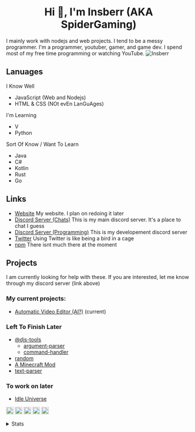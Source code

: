 <h1 align="center">Hi 👋, I'm Insberr (AKA SpiderGaming)</h1>
I mainly work with nodejs and web projects. I tend to be a messy programmer.  
I'm a programmer, youtuber, gamer, and game dev. I spend most of my free time programming or watching YouTube.  

<img src="https://komarev.com/ghpvc/?username=Insberr" alt="Insberr" />

## Lanuages
I Know Well
- JavaScript (Web and Nodejs)
- HTML & CSS (NOt evEn LanGuAges)

I'm Learning
- V
- Python

Sort Of Know / Want To Learn
- Java
- C#
- Kotlin
- Rust
- Go

## Links
- [Website](https://insberr.github.io/) My website. I plan on redoing it later
- [Discord Server (Chats)](https://discord.gg/gRMbZyU) This is my main discord server. It's a place to chat I guess
- [Discord Server (Programming)](https://discord.gg/PSNKV6EB9A) This is my developement discord server
- [Twitter](https://twitter.com/insberr) Using Twitter is like being a bird in a cage
- [npm](https://www.npmjs.com/~insberr) There isnt much there at the moment

## Projects
I am currently looking for help with these. If you are interested, let me know through my discord server (link above)
### My current projects:
- [Automatic Video Editor (AI?)](https://github.com/Insberr/videoEditorAI) (current)

### Left To Finish Later
- [@djs-tools](https://github.com/djs-tools)
  - [argument-parser](https://github.com/djs-tools/argument-parser)
  - [command-handler](https://github.com/djs-tools/command-handler)
- [random](https://github.com/Insberr/random)
- [A Minecraft Mod](https://github.com/Insberr/minecraft-fabric-mod) 
- [text-parser](https://github.com/Insberr/text-parser)

### To work on later
- [Idle Universe](https://github.com/Insberr/idle-universe)



<p align="left">
  <img src="https://devicons.github.io/devicon/devicon.git/icons/css3/css3-original-wordmark.svg" alt="css3" width="20" height="20"/>
  <img src="https://www.vectorlogo.zone/logos/git-scm/git-scm-icon.svg" alt="git" width="20" height="20"/>
  <img src="https://devicons.github.io/devicon/devicon.git/icons/html5/html5-original-wordmark.svg" alt="html5" width="20" height="20"/>
  <img src="https://devicons.github.io/devicon/devicon.git/icons/javascript/javascript-original.svg" alt="javascript" width="20" height="20"/>
  <img src="https://devicons.github.io/devicon/devicon.git/icons/nodejs/nodejs-original-wordmark.svg" alt="nodejs" width="20" height="20"/>
</p>


<details>
  <summary>Stats</summary>
  <br>
  
  <img src="https://github-readme-stats.vercel.app/api?username=Insberr&count_private=true&show_icons=true&theme=dark" alt="Github Stats" align="center" />
  <img src="https://github-readme-stats.vercel.app/api/wakatime?username=Insberr&theme=dark" alt="WakaTime Stats" align="center" />
  <img src="https://github-readme-stats.vercel.app/api/top-langs/?username=Insberr&theme=dark&langs_count=10" alt="Top lanuages" align="center" />
  
</details>
